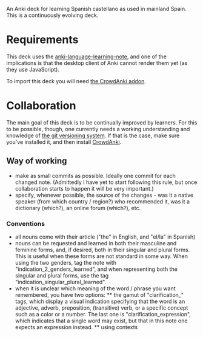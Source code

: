 An Anki deck for learning Spanish castellano as used in mainland Spain. This is a continuously evolving deck.

# Requirements
This deck uses the [anki-language-learning-note](https://gitlab.com/evolverine/anki-language-learning-note), and one of the implications is that the desktop client of Anki cannot render them yet (as they use JavaScript).

To import this deck you will need [the CrowdAnki addon](https://ankiweb.net/shared/info/1788670778).

# Collaboration
The main goal of this deck is to be continually improved by learners. For this to be possible, though, one currently needs a working understanding and knowledge of [the git versioning system](https://git-scm.com/). If that is the case, make sure you've installed it, and then install [CrowdAnki](https://ankiweb.net/shared/info/1788670778).

## Way of working

* make as small commits as possible. Ideally one commit for each changed note. (Admittedly I have yet to start following this rule, but once collaboration starts to happen it will be very important.)
* specify, whenever possible, the source of the changes - was it a native speaker (from which country / region?) who recommended it, was it a dictionary (which?), an online forum (which?), etc.

### Conventions

* all nouns come with their article ("the" in English, and "el/la" in Spanish)
* nouns can be requested and learned in both their masculine and feminine forms, and, if desired, both in their singular and plural forms. This is useful when these forms are not standard in some way. When using the two genders, tag the note with "indication_2_genders_learned", and when representing both the singular and plural forms, use the tag "indication_singular_plural_learned".
* when it is unclear which meaning of the word / phrase you want remembered, you have two options:
** the gamut of "clarification_" tags, which display a visual indication specifying that the word is an adjective, adverb, preposition, (transitive) verb, or a specific concept such as a color or a number. The last one is "clarification_expression", which indicates that a single word may exist, but that in this note one expects an expression instead.
** using contexts
